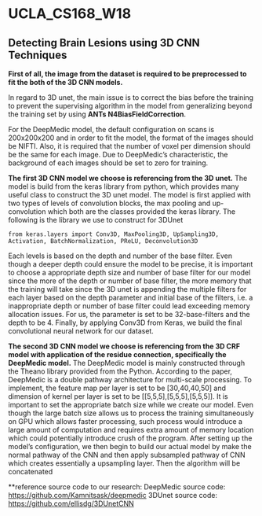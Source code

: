 # UCLA_CS168_W18
## Detecting Brain Lesions using 3D CNN Techniques

          
**First of all, the image from the dataset is required to be preprocessed to fit the
both of the 3D CNN models.**  

In regard to 3D unet, the main issue is to correct the 
bias before the training to prevent the supervising algorithm in the model from 
generalizing beyond the training set by using **ANTs N4BiasFieldCorrection**. 

For the DeepMedic model, the default configuration on scans is 200x200x200 and in order to 
fit the model, the format of the images should be NIFTI. Also, it is required that 
the number of voxel per dimension should be the same for each image. Due to 
DeepMedic’s characteristic, the background of each images should be set to zero 
for training. 


**The first 3D CNN model we choose is referencing from the 3D unet.** 
The model is build from the keras library from python, which provides many useful class to construct 
the 3D unet model. 
The model is first applied with two types of levels of convolution 
blocks, the max pooling and up-convolution which both are the classes provided the 
keras library. 
The following is the library we use to construct for 3DUnet
```
from keras.layers import Conv3D, MaxPooling3D, UpSampling3D, Activation, BatchNormalization, PReLU, Deconvolution3D

```
Each levels is based on the depth and number of the base filter. Even 
though a deeper depth could ensure the model to be precise, it is important to choose 
a appropriate depth size and number of base filter for our model since the more of 
the depth or number of base filter, the more memory that the training will take 
since the 3D unet is appending the multiple filters for each layer based on the 
depth parameter and initial base of the filters, i.e. a inappropriate depth or 
number of base filter could lead exceeding memory allocation issues. For us, the 
parameter is set to be 32-base-filters and the depth to be 4.
Finally, by applying Conv3D from Keras, we build the final convolutional neural
network for our dataset. 

**The second 3D CNN  model we choose is referencing from the 3D CRF model with
application of the residue connection, specifically the DeepMedic model.** The 
DeepMedic model is mainly constructed through the Theano library provided from
the Python. According to the paper, DeepMedic is a double pathway architecture 
for multi-scale processing. To implement, the feature map per layer is set to
be [30,40,40,50] and dimension of kernel per layer is set to be [[5,5,5],[5,5,5],[5,5,5]]. 
It is important to set the appropriate batch size while we create our model. 
Even though the large batch size allows us to process the training simultaneously 
on GPU which allows faster processing, such process would introduce a large 
amount of computation and requires extra amount of memory location which could 
potentially introduce crush of the program. After setting up the model’s 
configuration, we then begin to build our actual model by make the normal 
pathway of the CNN and then apply subsampled pathway of CNN which creates 
essentially a upsampling layer. Then the algorithm will be concatenated 

**reference source code to our research:
DeepMedic source code: https://github.com/Kamnitsask/deepmedic
3DUnet source code: https://github.com/ellisdg/3DUnetCNN
